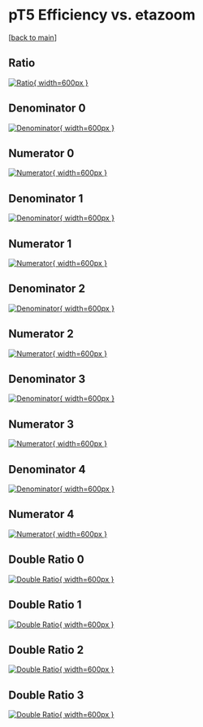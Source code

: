 # pT5 Efficiency vs. etazoom

[[back to main](./)]



## Ratio

[![Ratio](../mtv/var/pT5_loweta_11_1_eff_etazoom.png){ width=600px }](../mtv/var/pT5_loweta_11_1_eff_etazoom.pdf)

## Denominator 0

[![Denominator](../mtv/den/pT5_loweta_11_1_eff_etazoom_den0.png){ width=600px }](../mtv/den/pT5_loweta_11_1_eff_etazoom_den0.pdf)

## Numerator 0

[![Numerator](../mtv/num/pT5_loweta_11_1_eff_etazoom_num0.png){ width=600px }](../mtv/num/pT5_loweta_11_1_eff_etazoom_num0.pdf)

## Denominator 1

[![Denominator](../mtv/den/pT5_loweta_11_1_eff_etazoom_den1.png){ width=600px }](../mtv/den/pT5_loweta_11_1_eff_etazoom_den1.pdf)

## Numerator 1

[![Numerator](../mtv/num/pT5_loweta_11_1_eff_etazoom_num1.png){ width=600px }](../mtv/num/pT5_loweta_11_1_eff_etazoom_num1.pdf)

## Denominator 2

[![Denominator](../mtv/den/pT5_loweta_11_1_eff_etazoom_den2.png){ width=600px }](../mtv/den/pT5_loweta_11_1_eff_etazoom_den2.pdf)

## Numerator 2

[![Numerator](../mtv/num/pT5_loweta_11_1_eff_etazoom_num2.png){ width=600px }](../mtv/num/pT5_loweta_11_1_eff_etazoom_num2.pdf)

## Denominator 3

[![Denominator](../mtv/den/pT5_loweta_11_1_eff_etazoom_den3.png){ width=600px }](../mtv/den/pT5_loweta_11_1_eff_etazoom_den3.pdf)

## Numerator 3

[![Numerator](../mtv/num/pT5_loweta_11_1_eff_etazoom_num3.png){ width=600px }](../mtv/num/pT5_loweta_11_1_eff_etazoom_num3.pdf)

## Denominator 4

[![Denominator](../mtv/den/pT5_loweta_11_1_eff_etazoom_den4.png){ width=600px }](../mtv/den/pT5_loweta_11_1_eff_etazoom_den4.pdf)

## Numerator 4

[![Numerator](../mtv/num/pT5_loweta_11_1_eff_etazoom_num4.png){ width=600px }](../mtv/num/pT5_loweta_11_1_eff_etazoom_num4.pdf)

## Double Ratio 0

[![Double Ratio](../mtv/ratio/pT5_loweta_11_1_eff_etazoom_ratio0.png){ width=600px }](../mtv/ratio/pT5_loweta_11_1_eff_etazoom_ratio0.pdf)

## Double Ratio 1

[![Double Ratio](../mtv/ratio/pT5_loweta_11_1_eff_etazoom_ratio1.png){ width=600px }](../mtv/ratio/pT5_loweta_11_1_eff_etazoom_ratio1.pdf)

## Double Ratio 2

[![Double Ratio](../mtv/ratio/pT5_loweta_11_1_eff_etazoom_ratio2.png){ width=600px }](../mtv/ratio/pT5_loweta_11_1_eff_etazoom_ratio2.pdf)

## Double Ratio 3

[![Double Ratio](../mtv/ratio/pT5_loweta_11_1_eff_etazoom_ratio3.png){ width=600px }](../mtv/ratio/pT5_loweta_11_1_eff_etazoom_ratio3.pdf)

